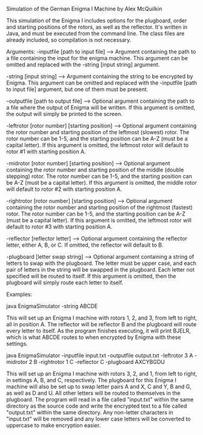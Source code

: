 Simulation of the German Enigma I Machine
by Alex McQuilkin

This simulation of the Enigma I includes options for the plugboard, order and
starting positions of the rotors, as well as the reflector.
It's written in Java, and must be executed from the command line.  The class
files are already included, so compilation is not necessary.

Arguments:
-inputfile [path to input file] --> Argument containing the path to a file containing the input for the enigma machine.  This argument can be omitted and replaced with the -string [input string] argument.

-string [input string] --> Argument containing the string to be encrypted by Enigma.  This argument can be omitted and replaced with the -inputfile [path to input file] argument, but one of them must be present.

-outputfile [path to output file] --> Optional argument containing the path to a file where the output of Enigma will be written.  If this argument is omitted, the output will simply be printed to the screen.

-leftrotor [rotor number] [starting position] --> Optional argument containing the rotor number and starting position of the leftmost (slowest) rotor.  The rotor number can be 1-5, and the starting position can be A-Z (must be a capital letter).  If this argument is omitted, the leftmost rotor will default to rotor #1 with starting position A.

-midrotor [rotor number] [starting position] --> Optional argument containing the rotor number and starting position of the middle (double stepping) rotor.  The rotor number can be 1-5, and the starting position can be A-Z (must be a capital letter).  If this argument is omitted, the middle rotor will default to rotor #2 with starting position A.

-rightrotor [rotor number] [starting position] --> Optional argument containing the rotor number and starting position of the rightmost (fastest) rotor.  The rotor number can be 1-5, and the starting position can be A-Z (must be a capital letter).  If this argument is omitted, the leftmost rotor will default to rotor #3 with starting position A.

-reflector [reflector letter] --> Optional argument containing the reflector letter, either A, B, or C.  If omitted, the reflector will default to B.

-plugboard [letter swap string] --> Optional argument containing a string of letters to swap with the plugboard.  The letter must be upper case, and each pair of letters in the string will be swapped in the plugboard.  Each letter not specified will be routed to itself.  If this argument is omitted, then the plugboard will simply route each letter to itself.

Examples:

java EnigmaSimulator -string ABCDE

This will set up an Enigma I machine with rotors 1, 2, and 3, from left to right, all in position A.  The reflector will be reflector B and the plugboard will route every letter to itself.  As the program finishes executing, it will print BJELR, which is what ABCDE routes to when encrypted by Enigma with these settings.

java EnigmaSimulator -inputfile input.txt -outputfile output.txt -leftrotor 3 A -midrotor 2 B -rightrotor 1 C -reflector C -plugboard AXCYBGDU

This will set up an Enigma I machine with rotors 3, 2, and 1, from left to right, in settings A, B, and C, respectively.  The plugboard for this Enigma I machine will also be set up to swap letter pairs A and X, C and Y, B and G, as well as D and U.  All other letters will be routed to themselves in the plugboard.  The program will read in a file called "input.txt" within the same directory as the source code and write the encrypted text to a file called "output.txt" within the same directory.  Any non-letter characters in "input.txt" will be removed and any lower case letters will be converted to uppercase to make encryption easier.